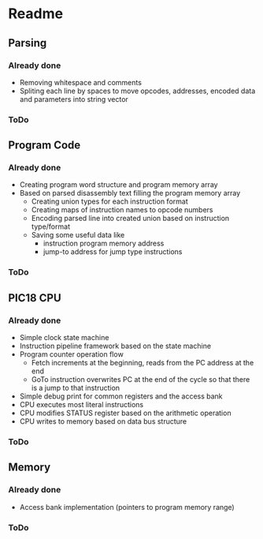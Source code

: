 # Readme 


## Parsing ##

### Already done

  - Removing whitespace and comments
  - Spliting each line by spaces to move opcodes, addresses, encoded data and parameters into string vector

### ToDo

## Program Code ##
  
### Already done

  - Creating program word structure and program memory array
  - Based on parsed disassembly text filling the program memory array 
    - Creating union types for each instruction format
    - Creating maps of instruction names to opcode numbers
    - Encoding parsed line into created union based on instruction type/format
    - Saving some useful data like 
      - instruction program memory address
      - jump-to address for jump type instructions
      
### ToDo

## PIC18 CPU ##

### Already done

  - Simple clock state machine
  - Instruction pipeline framework based on the state machine
  - Program counter operation flow 
    - Fetch increments at the beginning, reads from the PC address at the end
    - GoTo instruction overwrites PC at the end of the cycle so that there is a jump to that instruction
  - Simple debug print for common registers and the access bank
  - CPU executes most literal instructions
  - CPU modifies STATUS register based on the arithmetic operation
  - CPU writes to memory based on data bus structure

### ToDo

## Memory ##

### Already done

  - Access bank implementation (pointers to program memory range)

### ToDo
